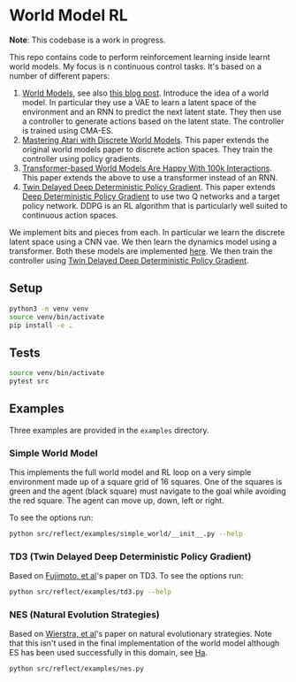 # World Model RL

__Note__: This codebase is a work in progress.


This repo contains code to perform reinforcement learning inside learnt world models. My focus is n continuous control tasks. It's based on a number of different papers:

1. [World Models](https://arxiv.org/abs/1803.10122), see also [this blog post](https://worldmodels.github.io/). Introduce the idea of a world model. In particular they use a VAE to learn a latent space of the environment and an RNN to predict the next latent state. They then use a controller to generate actions based on the latent state. The controller is trained using CMA-ES.
2. [Mastering Atari with Discrete World Models](https://arxiv.org/abs/2010.02193). This paper extends the original world models paper to discrete action spaces. They train the controller using policy gradients.
3. [Transformer-based World Models Are Happy With 100k Interactions](https://arxiv.org/abs/2303.07109). This paper extends the above to use a transformer instead of an RNN.
4. [Twin Delayed Deep Deterministic Policy Gradient](https://arxiv.org/abs/1802.09477). This paper extends [Deep Deterministic Policy Gradient](https://arxiv.org/abs/1509.02971) to use two Q networks and a target policy network. DDPG is an RL algorithm that is particularly well suited to continuous action spaces.

We implement bits and pieces from each. In particular we learn the discrete latent space using a CNN vae. We then learn the dynamics model using a transformer. Both these models are implemented [here](https://github.com/mauicv/transformers). We then train the controller using [Twin Delayed Deep Deterministic Policy Gradient](https://arxiv.org/abs/1802.09477). 

## Setup

```bash
python3 -m venv venv
source venv/bin/activate
pip install -e .
```

## Tests

```bash
source venv/bin/activate
pytest src
```

## Examples

Three examples are provided in the `examples` directory.

### Simple World Model

This implements the full world model and RL loop on a very simple environment made up of a square grid of 16 squares. One of the squares is green and the agent (black square) must navigate to the goal while avoiding the red square. The agent can move up, down, left or right.

To see the options run:
    
```bash
python src/reflect/examples/simple_world/__init__.py --help
```

### TD3 (Twin Delayed Deep Deterministic Policy Gradient) 

Based on [Fujimoto, et al](https://arxiv.org/abs/1802.09477)'s paper on TD3. To see the options run:

```bash
python src/reflect/examples/td3.py --help
```

### NES (Natural Evolution Strategies)

Based on [Wierstra, et al](https://arxiv.org/abs/1106.4487)'s paper on natural evolutionary strategies. Note that this isn't used in the final implementation of the world model although ES has been used successfully in this domain, see [Ha](https://worldmodels.github.io/).

```bash
python src/reflect/examples/nes.py
```
